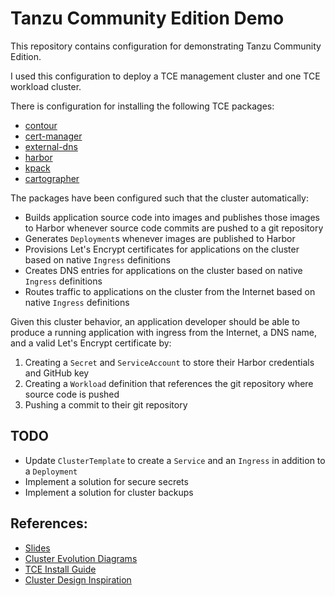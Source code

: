 #   Tanzu Community Edition Demo

This repository contains configuration for demonstrating Tanzu Community Edition.

I used this configuration to deploy a TCE management cluster and one TCE workload cluster.

There is configuration for installing the following TCE packages:
- [contour](https://projectcontour.io/)
- [cert-manager](https://cert-manager.io/)
- [external-dns](https://github.com/kubernetes-sigs/external-dns/blob/master/README.md)
- [harbor](https://goharbor.io/)
- [kpack](https://github.com/pivotal/kpack)
- [cartographer](https://cartographer.sh/)

The packages have been configured such that the cluster automatically:
-   Builds application source code into images and publishes those images to Harbor whenever source code commits are pushed to a git repository
-   Generates `Deployment`s whenever images are published to Harbor
-   Provisions Let's Encrypt certificates for applications on the cluster based on native `Ingress` definitions
-   Creates DNS entries for applications on the cluster based on native `Ingress` definitions
-   Routes traffic to applications on the cluster from the Internet based on native `Ingress` definitions

Given this cluster behavior, an application developer should be able to produce a running application with ingress from the Internet, a DNS name, and a valid Let's Encrypt certificate by:
1.  Creating a `Secret` and `ServiceAccount` to store their Harbor credentials and GitHub key
1.  Creating a `Workload` definition that references the git repository where source code is pushed
1.  Pushing a commit to their git repository

##  TODO
*   Update `ClusterTemplate` to create a `Service` and an `Ingress` in addition to a `Deployment`
*   Implement a solution for secure secrets
*   Implement a solution for cluster backups

##  References:
*   [Slides](https://docs.google.com/presentation/d/1CFA5tyyMMOR-1Zdu4b9tyDhvXkLY7e8Cd6W9W50f2uE)
*   [Cluster Evolution Diagrams](https://miro.com/app/board/uXjVO7K5t8c=/)
*   [TCE Install Guide](https://tanzucommunityedition.io/docs/v0.11/aws-intro/)
*   [Cluster Design Inspiration](https://tanzucommunityedition.io/docs/v0.11/solutions-secure-ingress/)